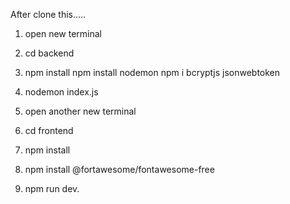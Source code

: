 After clone this.....

1. open new terminal
2. cd backend
3. npm install
   npm install nodemon
   npm i bcryptjs jsonwebtoken
4. nodemon index.js

5. open another new terminal
6. cd frontend
7. npm install
8. npm install @fortawesome/fontawesome-free
9. npm run dev.



